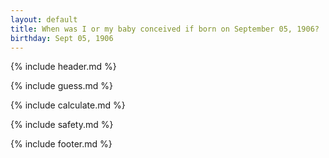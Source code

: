 ```yaml
---
layout: default
title: When was I or my baby conceived if born on September 05, 1906?
birthday: Sept 05, 1906
---
```


{% include header.md %}

{% include guess.md %}

{% include calculate.md %}

{% include safety.md %}

{% include footer.md %}



